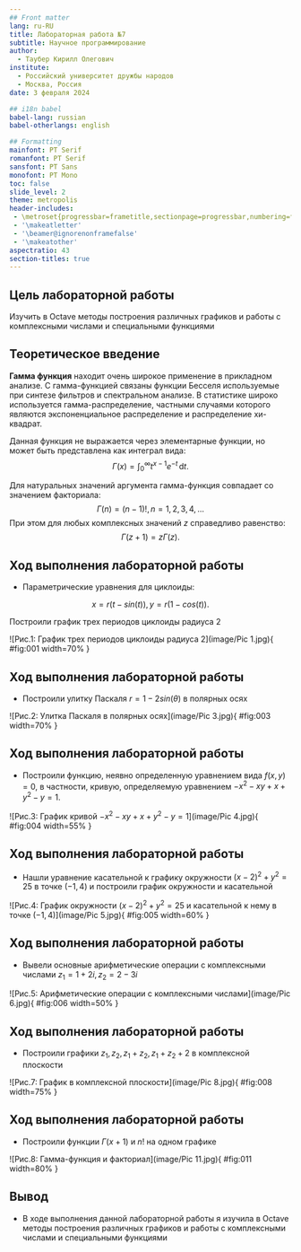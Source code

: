 ```yaml
---
## Front matter
lang: ru-RU
title: Лабораторная работа №7
subtitle: Научное программирование
author:
  - Таубер Кирилл Олегович
institute:
  - Российский университет дружбы народов
  - Москва, Россия
date: 3 февраля 2024

## i18n babel
babel-lang: russian
babel-otherlangs: english

## Formatting
mainfont: PT Serif
romanfont: PT Serif
sansfont: PT Sans
monofont: PT Mono
toc: false
slide_level: 2
theme: metropolis
header-includes: 
 - \metroset{progressbar=frametitle,sectionpage=progressbar,numbering=fraction}
 - '\makeatletter'
 - '\beamer@ignorenonframefalse'
 - '\makeatother'
aspectratio: 43
section-titles: true
---
```


## Цель лабораторной работы

Изучить в Octave методы построения различных графиков и работы с комплексными числами и специальными функциями

## Теоретическое введение

__Гамма функция__ находит очень широкое применение в прикладном анализе. С гамма-функцией связаны функции Бесселя используемые при синтезе фильтров и спектральном анализе. В статистике широко используется гамма-распределение, частными случаями которого являются экспоненциальное распределение и распределение хи-квадрат.

Данная функция не выражается через элементарные функции, но может быть представлена как интеграл вида: $$\Gamma(x)=\int_0^\infty t^{x-1}e^{-t}\,\mathrm{d}t.$$

Для натуральных значений аргумента гамма-функция совпадает со значением факториала: $$\Gamma(n)=(n-1)!, n=1,2,3,4,...$$
При этом для любых комплексных значений $z$ справедливо равенство: $$\Gamma(z+1)=z \Gamma(z).$$

## Ход выполнения лабораторной работы
- Параметрические уравнения для циклоиды:

$$x=r(t-sin(t)), y=r(1-cos(t)).$$

Построили график трех периодов циклоиды радиуса 2

![Рис.1: График трех периодов циклоиды радиуса 2](image/Pic 1.jpg){ #fig:001 width=70% }

## Ход выполнения лабораторной работы
- Построили улитку Паскаля $r=1-2sin(\theta)$ в полярных осях

![Рис.2: Улитка Паскаля в полярных осях](image/Pic 3.jpg){ #fig:003 width=70% }

## Ход выполнения лабораторной работы
- Построили функцию, неявно определенную уравнением вида $f(x,y)=0,$ в частности, кривую, определяемую уравнением $-x^2-xy+x+y^2-y=1.$

![Рис.3: График кривой $-x^2-xy+x+y^2-y=1$](image/Pic 4.jpg){ #fig:004 width=55% }

## Ход выполнения лабораторной работы

- Нашли уравнение касательной к графику окружности $(x-2)^2+y^2=25$ в точке $(-1,4)$ и построили график окружности и касательной 

![Рис.4: График окружности $(x-2)^2+y^2=25$ и касательной к нему в точке $(-1,4)$](image/Pic 5.jpg){ #fig:005 width=60% }

## Ход выполнения лабораторной работы
- Вывели основные арифметические операции с комплексными числами $z_1=1+2i, z_2=2-3i$

![Рис.5: Арифметические операции с комплексными числами](image/Pic 6.jpg){ #fig:006 width=50% }

## Ход выполнения лабораторной работы

- Построили графики $z_1, z_2, z_1+z_2, z_1+z_2+2$ в комплексной плоскости

![Рис.7: График в комплексной плоскости](image/Pic 8.jpg){ #fig:008 width=75% }

## Ход выполнения лабораторной работы

- Построили функции $\Gamma(x+1)$ и $n!$ на одном графике

![Рис.8: Гамма-функция и факториал](image/Pic 11.jpg){ #fig:011 width=80% }


## Вывод
- В ходе выполнения данной лабораторной работы я изучила в Octave методы построения различных графиков и работы с комплексными числами и специальными функциями



